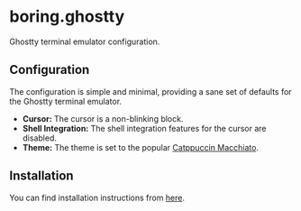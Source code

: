 # boring.ghostty

Ghostty terminal emulator configuration.

## Configuration

The configuration is simple and minimal, providing a sane set of defaults for the Ghostty terminal emulator.

- **Cursor:** The cursor is a non-blinking block.
- **Shell Integration:** The shell integration features for the cursor are disabled.
- **Theme:** The theme is set to the popular [Catppuccin Macchiato](https://github.com/catppuccin/catppuccin).

## Installation

You can find installation instructions from [here](https://github.com/boringconfigs/#installation).

